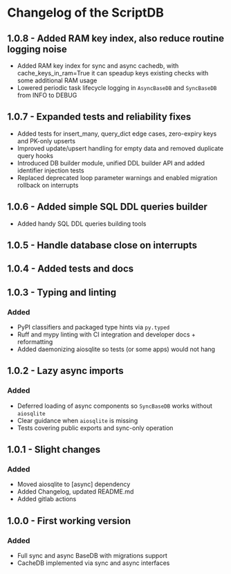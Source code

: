 # Changelog of the ScriptDB

## 1.0.8 - Added RAM key index, also reduce routine logging noise

- Added RAM key index for sync and async cachedb, with cache_keys_in_ram=True it can speadup keys existing checks with some additional RAM usage
- Lowered periodic task lifecycle logging in `AsyncBaseDB` and `SyncBaseDB` from INFO to DEBUG

## 1.0.7 - Expanded tests and reliability fixes

- Added tests for insert_many, query_dict edge cases, zero-expiry keys and PK-only upserts
- Improved update/upsert handling for empty data and removed duplicate query hooks
- Introduced DB builder module, unified DDL builder API and added identifier injection tests
- Replaced deprecated loop parameter warnings and enabled migration rollback on interrupts

## 1.0.6 - Added simple SQL DDL queries builder

- Added handy SQL DDL queries building tools
 
## 1.0.5 - Handle database close on interrupts

## 1.0.4 - Added tests and docs

## 1.0.3 - Typing and linting

### Added

* PyPI classifiers and packaged type hints via `py.typed`
* Ruff and mypy linting with CI integration and developer docs + reformatting
* Added daemonizing aiosqlite so tests (or some apps) would not hang

## 1.0.2 - Lazy async imports

### Added

* Deferred loading of async components so `SyncBaseDB` works without `aiosqlite`
* Clear guidance when `aiosqlite` is missing
* Tests covering public exports and sync-only operation

## 1.0.1 - Slight changes

### Added

* Moved aiosqlite to [async] dependency
* Added Changelog, updated README.md
* Added gitlab actions

## 1.0.0 - First working version

### Added

* Full sync and async BaseDB with migrations support
* CacheDB implemented via sync and async interfaces

